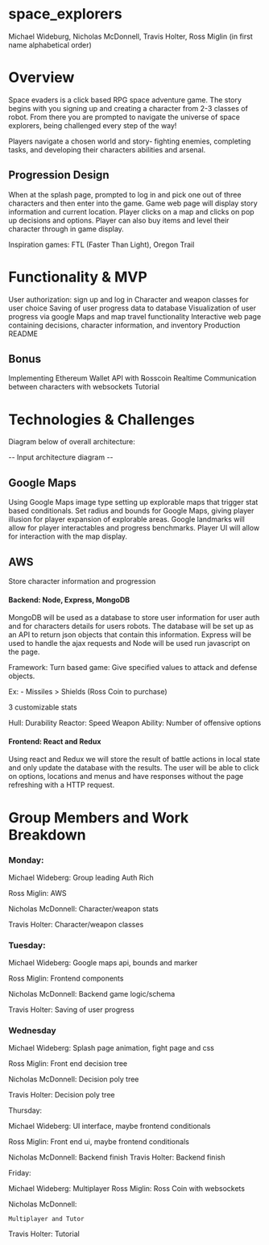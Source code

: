 # space_explorers
Michael Wideburg, Nicholas McDonnell, Travis Holter, Ross Miglin (in first name alphabetical order)

# Overview
Space evaders is a click based RPG space adventure game. The story begins with you signing up and creating a character from 2-3 classes of robot. 
From there you are prompted to navigate the universe of space explorers, being challenged every step of the way!

Players navigate a chosen world and story- fighting enemies, completing tasks, and developing their characters abilities and arsenal.

## Progression Design
When at the splash page, prompted to log in and pick one out of three characters and then enter into the game.
Game web page will display story information and current location. 
Player clicks on a map and clicks on pop up decisions and options. 
Player can also buy items and level their character through in game display. 


Inspiration games: FTL (Faster Than Light), Oregon Trail



# Functionality & MVP

User authorization: sign up and log in
Character and weapon classes for user choice
Saving of user progress data to database
Visualization of user progress via google Maps and map travel functionality
Interactive web page containing decisions, character information, and inventory
Production README

## Bonus
Implementing Ethereum Wallet API with ℞osscoin
Realtime Communication between characters with websockets
Tutorial

# Technologies & Challenges

Diagram below of overall architecture:

-- Input architecture diagram --


## Google Maps 
  Using Google Maps image type setting up explorable maps that trigger stat based conditionals.
  Set radius and bounds for Google Maps, giving player illusion for player expansion of explorable areas. Google landmarks will allow for player interactables and     progress benchmarks. 
  Player UI will allow for interaction with the map display.


## AWS	
 Store character information and progression 
  
#### Backend: Node, Express, MongoDB
MongoDB will be used as a database to store user information for user auth and for characters details for users robots. The database will be set up as an API to return json objects that contain this information. Express will be used to handle the ajax requests and Node will be used run javascript on the page. 

Framework: 
Turn based game: Give specified values to attack and defense objects. 

  Ex: - Missiles > Shields (Ross Coin to purchase)
    
 3 customizable stats
 
 Hull: Durability
 Reactor: Speed
 Weapon Ability: Number of offensive options

#### Frontend: React and Redux
  Using react and Redux we will store the result of battle actions in local state and only update the database with the results. The user will be able to click on options, locations and menus and have responses without the page refreshing with a HTTP request.  
  
# Group Members and Work Breakdown




### Monday:
  Michael Wideberg:
Group leading 
Auth
Rich

  Ross Miglin:
AWS

  Nicholas McDonnell:
Character/weapon stats

  Travis Holter:
Character/weapon classes 

### Tuesday:
 Michael Wideberg: 
Google maps api, bounds and marker

 Ross Miglin: 
Frontend components 

 Nicholas McDonnell:
Backend game logic/schema 

 Travis Holter:
Saving of user progress


### Wednesday

 Michael Wideberg:
Splash page animation, fight page and css

 Ross Miglin:
Front end decision tree

 Nicholas McDonnell:
Decision poly tree

 Travis Holter:
Decision poly tree

Thursday:

 Michael Wideberg:
UI interface, maybe frontend conditionals

 Ross Miglin:
Front end ui, maybe frontend conditionals

 Nicholas McDonnell:
Backend finish
 Travis Holter:
Backend finish

Friday:

 Michael Wideberg: Multiplayer
 Ross Miglin: Ross Coin with websockets

 Nicholas McDonnell: 

	Multiplayer and Tutor
 Travis Holter: Tutorial



  




